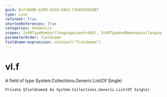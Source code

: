 ```yaml
---
guid: 0cfc8d06-b200-4318-b9b1-f1b034026d07
type: Live
reformat: True
shortenReferences: True
categories: mnemonics
scopes: InVBTypeMember(languageLevel=Vb8), InVBTypeAndNamespace(languageLevel=Vb8)
parameterOrder: fieldname
fieldname-expression: constant("fieldname")
---
```


# vl.f

A field of type System.Collections.Generic.List(Of Single)

```
Private $fieldname$ As System.Collections.Generic.List(Of Single)
```
